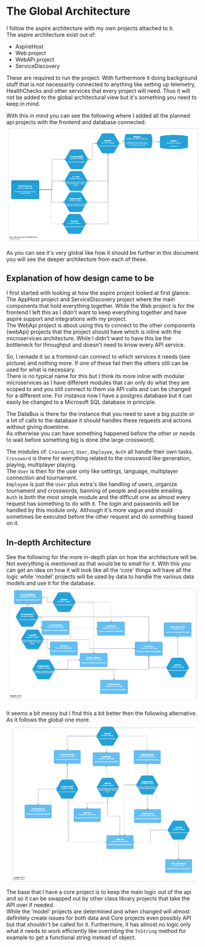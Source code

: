 # The Global Architecture

I follow the aspire architecture with my own projects attached to it.  
The aspire architecture exist out of:

- AspireHost
- Web project
- WebAPi project
- ServiceDiscovery

These are required to run the project. With furthermore it doing background stuff that is not necessarily connected to anything like setting up telemetry, HealthChecks and other services that every project will need. Thus it will not be added to the global architectural view but it's something you need to keep in mind.

With this in mind you can see the following where I added all the planned api projects with the frontend and database connected:
![Picture of the global architecture](./Img/GlobalArch.png)

As you can see it's very global like how it should be further in this document you will see the deeper architecture from each of these.

## Explanation of how design came to be

I first started with looking at how the aspire project looked at first glance. The AppHost project and ServiceDiscovery project where the main components that hold everything together. While the Web project is for the frontend I left this as I didn't want to keep everything together and have aspire support and integrations with my project.  
The WebApi project is about using this to connect to the other components (webApi) projects that the project should have which is inline with the microservices architecture.
While I didn't want to have this be the bottleneck for throughput and doesn't need to know every API service.

So, I remade it so a frontend can connect to which services it needs (see picture) and nothing more. If one of these fail then the others still can be used for what is necessary.  
There is no typical name for this but I think its more inline with modular microservices as I have different modules that can only do what they are scoped to and you still connect to them via API calls and can be changed for a different one. For instance now I have a postgres database but it can easily be changed to a Microsoft SQL database in principle.

The DataBus is there for the instance that you need to save a big puzzle or a lot of calls to the database it should handles these requests and actions without giving downtime.  
As otherwise you can have something happened before the other or needs to wait before something big is done (the large crossword).

The modules of: `Crossword`, `User`, `Employee`, `Auth` all handle their own tasks.  
`Crossword` is there for everything related to the crossword like generation, playing, multiplayer playing.  
The `User` is then for the user only like settings, language, multiplayer connection and tournament.  
`Employee` is just the `User` plus extra's like handling of users, organize tournament and crosswords, banning of people and possible emailing.  
`Auth` is both the most simple module and the difficult one as almost every request has something to do with it. The login and passwords will be handled by this module only. Although it's more vague and should sometimes be executed before the other request and do something based on it.

## In-depth  Architecture

See the following for the more in-depth plan on how the architecture will be. Not everything is mentioned as that would be to small for it. With this you can get an idea on how it will look like all the 'core' things will have all the logic while 'model' projects will be used by data to handle the various data models and use it for the database.
![In-depth architecture](./Img/InDepth.png)

It seems a bit messy but I find this a bit better then the following alternative. As it follows the global one more.
![Alt In-depth Architecture](./Img/Alt-InDepth.png)

The base that I have a core project is to keep the main logic out of the api and so it can be swapped out by other class library projects that take the API over if needed.  
While the 'model' projects are determined and when changed will almost definitely create issues for both data and Core projects even possibly API but that shouldn't be called for it. Furthermore, it has almost no logic only what it needs to work efficiently like overriding the `ToString` method for example to get a functional string instead of object.
